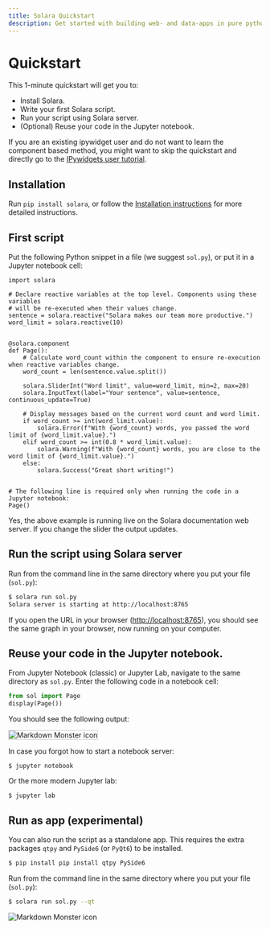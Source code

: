 ```yaml
---
title: Solara Quickstart
description: Get started with building web- and data-apps in pure python with Solara.
---
```


# Quickstart

This 1-minute quickstart will get you to:

   * Install Solara.
   * Write your first Solara script.
   * Run your script using Solara server.
   * (Optional) Reuse your code in the Jupyter notebook.

If you are an existing ipywidget user and do not want to learn the component based method, you might want to skip the quickstart and directly go to the [IPywidgets user tutorial](/documentation/getting_started/tutorials/ipywidgets).

## Installation


Run `pip install solara`, or follow the [Installation instructions](/documentation/getting_started/installing) for more detailed instructions.


## First script

Put the following Python snippet in a file (we suggest `sol.py`), or put it in a Jupyter notebook cell:

```solara
import solara

# Declare reactive variables at the top level. Components using these variables
# will be re-executed when their values change.
sentence = solara.reactive("Solara makes our team more productive.")
word_limit = solara.reactive(10)


@solara.component
def Page():
    # Calculate word_count within the component to ensure re-execution when reactive variables change.
    word_count = len(sentence.value.split())

    solara.SliderInt("Word limit", value=word_limit, min=2, max=20)
    solara.InputText(label="Your sentence", value=sentence, continuous_update=True)

    # Display messages based on the current word count and word limit.
    if word_count >= int(word_limit.value):
        solara.Error(f"With {word_count} words, you passed the word limit of {word_limit.value}.")
    elif word_count >= int(0.8 * word_limit.value):
        solara.Warning(f"With {word_count} words, you are close to the word limit of {word_limit.value}.")
    else:
        solara.Success("Great short writing!")


# The following line is required only when running the code in a Jupyter notebook:
Page()
```

Yes, the above example is running live on the Solara documentation web server. If you change the slider the output updates.

## Run the script using Solara server

Run from the command line in the same directory where you put your file (`sol.py`):

```bash
$ solara run sol.py
Solara server is starting at http://localhost:8765
```

If you open the URL in your browser ([http://localhost:8765](http://localhost:8765)), you should see the same graph in your browser, now running on your computer.

## Reuse your code in the Jupyter notebook.

From Jupyter Notebook (classic) or Jupyter Lab, navigate to the same directory as `sol.py`. Enter the following code in a notebook cell:

```python
from sol import Page
display(Page())
```

You should see the following output:

<img src="https://dxhl76zpt6fap.cloudfront.net/public/quickstart-notebook.webp" alt="Markdown Monster icon" style="border: 1px solid #ccc;" />

In case you forgot how to start a notebook server:

    $ jupyter notebook

Or the more modern Jupyter lab:

    $ jupyter lab


## Run as app (experimental)

You can also run the script as a standalone app. This requires the extra packages `qtpy` and `PySide6` (or `PyQt6`) to be installed.

```bash
$ pip install pip install qtpy PySide6
```

Run from the command line in the same directory where you put your file (`sol.py`):

```bash
$ solara run sol.py --qt
```


<img src="https://dxhl76zpt6fap.cloudfront.net/public/solara-quickstart-app.webp" alt="Markdown Monster icon"/>
